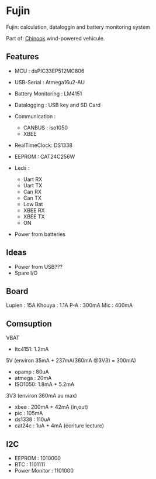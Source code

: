 Fujin
=====

Fujin: calculation, dataloggin and battery monitoring system

Part of: [Chinook](http://chinook.etsmtl.ca) wind-powered vehicule. 

Features
--------

* MCU : dsPIC33EP512MC806
* USB-Serial : Atmega16u2-AU
* Battery Monitoring : LM4151
* Datalogging : USB key and SD Card
* Communication :
  * CANBUS : iso1050
  * XBEE
* RealTimeClock: DS1338
* EEPROM : CAT24C256W

* Leds :
  * Uart RX
  * Uart TX
  * Can RX
  * Can TX
  * Low Bat
  * XBEE RX
  * XBEE TX
  * ON


* Power from batteries


Ideas
-----
* Power from USB???
* Spare I/O

Board
-----
Lupien : 15A
Khouya : 1.1A
P-A    : 300mA
Mic    : 400mA

Comsuption
----------

VBAT
* ltc4151: 1.2mA

5V (environ 35mA + 237mA(360mA @3V3) = 300mA)
* opamp  : 80uA
* atmega : 20mA
* ISO1050: 1.8mA + 5.2mA

3V3 (environ 360mA au max)
* xbee   : 200mA + 42mA (in,out)
* pic    : 105mA
* ds1338 : 110uA
* cat24c : 1uA + 4mA (écriture lecture)


I2C
---

* EEPROM        : 1010000
* RTC           : 1101111
* Power Monitor : 1101000
